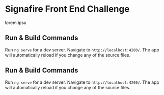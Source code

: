 # Signafire Front End Challenge

lorem ipsu

## Run & Build Commands

Run `ng serve` for a dev server. Navigate to `http://localhost:4200/`. The app will automatically reload if you change any of the source files.

## Run & Build Commands

Run `ng serve` for a dev server. Navigate to `http://localhost:4200/`. The app will automatically reload if you change any of the source files.

